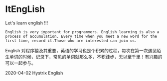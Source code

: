 # ItEngLish
 Let's learn english  !!!



`English is very important for programmers. English learning is also a process of accumulation. Every time when you meet a new word for the first time, record it.Those who are interested can join us.`



 English 对程序猿及其重要，英语的学习也是个积累的过程，每次在第一次遇见陌生单词的时候，记录下，常见的单词就那么多，不积跬步，无以至千里！有兴趣的可以一起参与。



2020-04-02  Hystrix English